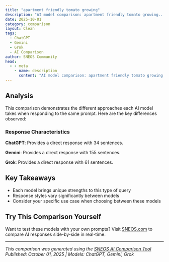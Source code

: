 ```yaml
---
title: "apartment friendly tomato growing"
description: "AI model comparison: apartment friendly tomato growing..."
date: 2025-10-01
category: comparison
layout: Clean
tags:
  - ChatGPT
  - Gemini
  - Grok
  - AI Comparison
author: SNEOS Community
head:
  - - meta
    - name: description
      content: "AI model comparison: apartment friendly tomato growing..."
---
```


<ChatComparison
  title="apartment friendly tomato growing"
  prompt="apartment friendly tomato growing"
  :responses='{"ChatGPT": "Growing tomatoes in an apartment is definitely possible and can be very rewarding! Here are some tips for apartment-friendly tomato growing:\n\n### 1. Choose the Right Tomato Variety\n- **Container-friendly varieties:** Choose determinate (bush) tomatoes or patio tomatoes, which are smaller and more compact.\n- **Compact or dwarf varieties:** Examples include cherry tomatoes, patio tomatoes, or varieties labeled as \u201Cbush\u201D or \u201Ccompact.\u201D\n\n### 2. Use Appropriate Containers\n- **Size:** Use a container that is at least 5 gallons (about 18-20 liters) to allow enough space for roots.\n- **Drainage:** Ensure the container has drainage holes to prevent waterlogged soil.\n- **Material:** Plastic, ceramic, or fabric grow bags work well.\n\n### 3. Soil and Planting\n- Use high-quality potting mix designed for vegetables, not garden soil.\n- Mix in some organic compost or slow-release fertilizer to provide nutrients.\n\n### 4. Light Requirements\n- Tomatoes need **6-8 hours of direct sunlight** each day.\n- Place the container on a sunny windowsill, balcony, or balcony rail.\n- If natural light is insufficient, consider using a grow light (LED grow lights are efficient).\n\n### 5. Watering\n- Keep the soil consistently moist but not soggy.\n- Water when the top inch of soil feels dry.\n- Ensure excess water drains out.\n\n### 6. Support\n- Use a small cage, stake, or trellis to support the plant as it grows.\n\n### 7. Temperature\n- Keep tomatoes in a warm spot, ideally between 65-85\u00B0F (18-29\u00B0C).\n- Avoid placing plants near drafts or cold windows in winter.\n\n### 8. Pollination\n- Indoors, pollination can be a challenge.\n- Gently shake the flowers or use a small brush to transfer pollen from flower to flower.\n- This helps fruit set.\n\n### 9. Fertilizing\n- Feed every 2-4 weeks with a balanced, water-soluble fertilizer formulated for tomatoes or vegetables.\n\n### 10. Pest Control\n- Keep an eye out for common pests like aphids or spider mites.\n- Wipe leaves with soapy water or use insecticidal soap if necessary.\n\n---\n\n### Summary\n\n| Step | Recommendation |\n|----------------------|-----------------------------------------|\n| Tomato variety | Determinate (bush) or patio tomatoes |\n| Container size | \u2265 5 gallons with drainage holes |\n| Soil | Potting mix \u002B compost/fertilizer |\n| Light | 6-8 hours direct sunlight or grow lights |\n| Watering | Consistently moist, not soggy |\n| Support | Small cage, stake, or trellis |\n| Temperature | 65-85\u00B0F (18-29\u00B0C) |\n| Pollination | Shake flowers or use a small brush |\n| Fertilizer | Every 2-4 weeks, tomato-specific |\n| Pest control | Monitor and treat with insecticidal soap if needed |\n\nIf you want, I can also suggest specific tomato varieties or detailed care schedules!", "Gemini": "Okay, let\u0027s get you growing delicious tomatoes in your apartment! Here\u0027s a comprehensive guide to apartment-friendly tomato growing, covering everything from choosing the right variety to troubleshooting common issues:\n\n**1. Choosing the Right Variety:**\n\nThis is the MOST important step. You need to select varieties that are designed for container growing and/or are determinate (bush) types. Avoid large indeterminate (vining) types unless you have *significant* space and a robust trellis system.\n\n* **Determinate (Bush) Varieties:** These grow to a certain size and then stop, producing all their fruit at once (or over a shorter period). They\u0027re more compact and better suited for containers.\n * **Patio Tomato:** A classic, very compact, and prolific producer of small to medium-sized red tomatoes. Great for beginners.\n * **Roma:** A paste tomato, good for sauces and canning if you get enough of a harvest. Compact growth.\n * **Celebrity:** A popular, early-producing, and relatively compact hybrid. Produces medium-sized tomatoes.\n * **Bush Early Girl:** Similar to Early Girl, but a bush type.\n * **Tiny Tim:** Extremely small, cherry tomato plant. Perfect for a very small space.\n * **Totem:** Dwarf variety perfect for hanging baskets or small containers.\n* **Indeterminate (Vining) Varieties (Only choose if you have space \u0026 plan to prune):** These continue to grow and produce fruit throughout the season. They need significant support. Choose *only* dwarf indeterminate varieties for apartments.\n * **Better Bush:** A bushier version of Better Boy, but still needs support.\n * **Dwarf Varieties:** These are indeterminate but bred to be much shorter and bushier than standard indeterminates. Look for names like \u0022Dwarf Tasmanian Chocolate,\u0022 \u0022Dwarf Mr. Stripey,\u0022 or other \u0022Dwarf\u0022 varieties. *These are your best bet for flavor and interesting varieties.* They still need support, but less than a full-sized indeterminate.\n * **Cherry Tomatoes:** Cherry tomatoes are often more forgiving in containers, but many are indeterminate. Look for determinate cherry varieties (like \u0022Tiny Tim\u0022) or be prepared to prune and support an indeterminate one. \u0022Sweet 100\u0022 is a popular cherry, but it\u0027s a vigorous indeterminate.\n * **Tumbler:** A trailing variety specifically bred for hanging baskets. Cherry tomatoes.\n\n**Where to Buy Seeds/Starts:**\n\n* **Online Seed Companies:** Baker Creek Heirloom Seeds, Johnny\u0027s Selected Seeds, Territorial Seed Company, Burpee, Park Seed. (Read reviews of each company.)\n* **Local Nurseries:** A great place to get advice and often has locally adapted varieties.\n* **Big Box Stores:** Can be okay, but the selection is often limited and the quality can vary.\n\n**2. Essential Supplies:**\n\n* **Containers:**\n * **Size:** For determinate varieties, a 5-gallon (minimum) pot is good. For dwarf indeterminate varieties, 7-10 gallons is better. Larger is always better, as it provides more root space and helps retain moisture.\n * **Material:** Plastic, terracotta, fabric pots (grow bags). Plastic retains moisture better. Terracotta dries out faster but is more breathable. Fabric pots allow for good drainage and air pruning of roots.\n * **Drainage:** *Crucially important.* Make sure your container has plenty of drainage holes. Elevate the pot slightly to allow water to drain freely.\n* **Potting Mix:**\n * **Don\u0027t use garden soil!** It\u0027s too heavy and doesn\u0027t drain well in containers.\n * **Use a high-quality potting mix.** Look for a mix that contains peat moss (or coco coir), perlite, and vermiculite. Consider mixes specifically formulated for vegetables.\n* **Tomato Cage or Stakes:**\n * Even determinate varieties benefit from some support, especially when loaded with fruit.\n * Indeterminate varieties *require* a strong cage or staking system.\n * Choose a cage that is tall enough for the mature size of the plant.\n* **Fertilizer:**\n * **Slow-release fertilizer:** Mix into the potting mix at planting time.\n * **Liquid fertilizer:** Use every 2-3 weeks during the growing season. Tomato-specific fertilizers are best, or a balanced fertilizer (like 10-10-10) will work.\n* **Watering Can or Hose:** Something to water with!\n* **Pruning Shears or Scissors:** For removing suckers (especially on indeterminate varieties).\n* **Optional:**\n * **Grow Lights:** If you don\u0027t have enough natural light.\n * **Seed Starting Supplies:** If you want to start your own seeds indoors (seed trays, humidity dome, heat mat).\n * **pH Meter:** To check the pH of your soil (tomatoes prefer slightly acidic soil, around 6.0-6.8).\n * **Mulch:** To help retain moisture and suppress weeds.\n\n**3. Light, Temperature, and Location:**\n\n* **Light:** Tomatoes need at least 6-8 hours of direct sunlight per day. This is often the biggest challenge in an apartment.\n * **South-facing window:** The best option if you have one.\n * **East or West-facing window:** May work, but you might need to supplement with grow lights.\n * **Grow Lights:** If you don\u0027t have enough natural light, invest in a good set of grow lights. LED grow lights are energy-efficient and effective. Position them close to the plants (a few inches away). Use a timer to provide 14-16 hours of light per day.\n* **Temperature:** Tomatoes prefer temperatures between 65-85\u00B0F (18-29\u00B0C). Avoid placing plants near drafts or heating/cooling vents.\n* **Location:** Choose a spot that is protected from strong winds. Balconies are often good, but be aware of wind.\n\n**4. Planting:**\n\n* **Starting Seeds Indoors (Optional):**\n * Start seeds 6-8 weeks before the last expected frost.\n * Use seed starting mix.\n * Keep the soil moist and warm.\n * Provide plenty of light.\n * Harden off seedlings before transplanting them outdoors.\n* **Transplanting:**\n * Dig a hole that is large enough to accommodate the root ball.\n * Gently remove the tomato plant from its container.\n * If the plant is leggy (tall and spindly), you can plant it deeper, burying the stem up to the first set of leaves. This will encourage more root growth.\n * Add some slow-release fertilizer to the hole.\n * Backfill with potting mix and gently firm the soil.\n * Water thoroughly.\n * Add a tomato cage or stake.\n\n**5. Watering and Fertilizing:**\n\n* **Watering:**\n * Water deeply and regularly, especially during hot weather.\n * Check the soil moisture by sticking your finger into the soil. Water when the top inch or two of soil is dry.\n * Avoid overwatering, which can lead to root rot.\n * Water in the morning so the leaves have time to dry before nightfall, reducing the risk of fungal diseases.\n* **Fertilizing:**\n * Use a liquid fertilizer every 2-3 weeks.\n * Follow the instructions on the fertilizer label.\n * Avoid over-fertilizing, which can burn the plants.\n\n**6. Pruning (Especially for Indeterminate Varieties):**\n\n* **Suckers:** Remove the suckers that grow in the \u0022armpit\u0022 between the main stem and the branches. Pinch them off when they are small. This directs the plant\u0027s energy into fruit production.\n* **Lower Leaves:** Remove yellowing or dead leaves near the bottom of the plant to improve air circulation and prevent disease.\n* **Topping:** If your plant is getting too tall, you can \u0022top\u0022 it by cutting off the top of the main stem. This will encourage the plant to put more energy into producing fruit.\n\n**7. Pollination:**\n\n* Tomatoes are self-pollinating, but they often need a little help.\n* **Shake the plant gently** every day or two to release pollen.\n* **Use a small brush** to transfer pollen from one flower to another.\n* **A fan** can also help to circulate air and pollinate the flowers.\n\n**8. Common Problems and Solutions:**\n\n* **Blossom End Rot:** Caused by calcium deficiency. Ensure consistent watering and add calcium to the soil (bone meal or crushed eggshells). Foliar sprays with calcium can also help.\n* **Leaf Spot Diseases (Early Blight, Septoria Leaf Spot):** Fungal diseases. Improve air circulation, avoid overhead watering, and use a fungicide if necessary. Remove infected leaves promptly.\n* **Aphids:** Small, soft-bodied insects that suck sap from plants. Wash them off with a strong stream of water, use insecticidal soap, or introduce ladybugs.\n* **Whiteflies:** Small, white, flying insects. Similar control methods to aphids.\n* **Spider Mites:** Tiny pests that create webs on plants. Increase humidity, wash plants with water, or use insecticidal soap.\n* **Lack of Fruit Set:** Can be caused by temperature extremes, poor pollination, or lack of nutrients. Ensure adequate pollination, fertilize properly, and protect plants from extreme temperatures.\n* **Leggy Growth (Tall and Spindly):** Not enough light. Provide more light or move the plant to a sunnier location.\n\n**9. Harvesting:**\n\n* Tomatoes are ready to harvest when they are fully colored and slightly soft to the touch.\n* Gently twist or cut the tomato from the vine.\n\n**Tips for Success:**\n\n* **Start small:** Don\u0027t try to grow too many plants at once.\n* **Choose the right varieties:** As mentioned before, this is crucial.\n* **Provide adequate light:** This is often the biggest challenge in an apartment.\n* **Water consistently:** Don\u0027t let the soil dry out completely.\n* **Fertilize regularly:** Tomatoes are heavy feeders.\n* **Prune as needed:** Especially for indeterminate varieties.\n* **Monitor for pests and diseases:** Take action quickly to prevent problems from spreading.\n* **Be patient:** Growing tomatoes takes time and effort.\n* **Enjoy the process!** There\u0027s nothing quite like the taste of a homegrown tomato.\n\n**Troubleshooting Questions to Ask Yourself:**\n\n* **Am I providing enough light?** (Measure with a light meter app if unsure)\n* **Am I watering correctly?** (Not too much, not too little)\n* **Am I fertilizing enough?** (But not *too* much!)\n* **Is the pot big enough for the variety I\u0027m growing?**\n* **Is the plant getting adequate air circulation?**\n* **What\u0027s the temperature like where the plant is located?** (Too hot, too cold?)\n* **Is the soil pH correct?** (Test if you suspect a nutrient issue)\n* **Have I identified the specific pest or disease correctly?** (Essential for effective treatment)\n\nWith a little planning and care, you can enjoy fresh, delicious tomatoes even in a small apartment! Good luck!\n", "Grok": "Growing tomatoes in an apartment is absolutely possible, even if you don\u2019t have a lot of space or access to an outdoor garden. Tomatoes are versatile and can thrive indoors or on a small balcony with the right conditions. Here\u2019s a guide to apartment-friendly tomato growing:\n\n---\n\n### 1. Choose the Right Tomato Variety\nSome tomato varieties are more suited to small spaces and container gardening. Look for:\n- **Determinate varieties**: These are bushy, compact plants that grow to a certain height and stop (perfect for limited space). Examples include \u0027Tiny Tim,\u0027 \u0027Patio Princess,\u0027 or \u0027Bush Early Girl.\u0027\n- **Cherry or grape tomatoes**: These produce smaller fruits and are often easier to manage in confined spaces. Varieties like \u0027Sweet 100\u0027 or \u0027Sun Gold\u0027 work well.\n- **Dwarf varieties**: Specifically bred for small spaces, like \u0027Micro Tom,\u0027 which grows only 6-8 inches tall.\n\n---\n\n### 2. Select a Suitable Container\n- Use pots or containers with good drainage holes to prevent root rot. A 5-gallon pot (or larger) is ideal for most tomato plants, though smaller varieties can thrive in 1-2 gallon pots.\n- Self-watering pots are a great option for apartments since they reduce the need for frequent watering.\n- If space is tight, consider hanging baskets or wall planters for smaller varieties.\n\n---\n\n### 3. Location and Light\nTomatoes need **6-8 hours of direct sunlight** daily to grow and produce fruit.\n- **Indoor growing**: Place your pots near a south-facing window with plenty of sunlight. If natural light is insufficient (especially in winter), invest in a grow light (full-spectrum LED grow lights are affordable and effective).\n- **Outdoor growing**: If you have a balcony, patio, or windowsill, place your plants there. Make sure the spot is sheltered from strong winds.\n\n---\n\n### 4. Soil and Nutrients\n- Use a high-quality potting mix designed for vegetables or containers. Avoid regular garden soil, as it can compact and may harbor pests or diseases.\n- Mix in compost or slow-release fertilizer to provide nutrients. Tomatoes are heavy feeders, so you\u2019ll need to fertilize regularly (every 2-3 weeks) with a balanced liquid fertilizer (look for something like 10-10-10 or a tomato-specific formula).\n\n---\n\n### 5. Watering\n- Keep the soil consistently moist but not waterlogged. Water when the top inch of soil feels dry to the touch.\n- Be careful not to let water sit in saucers under the pots, as this can lead to root rot.\n- In an apartment, place a tray or mat under the pots to catch drips and protect your floors or furniture.\n\n---\n\n### 6. Support for Plants\n- Even smaller tomato plants may need support as they grow. Use a small cage, stake, or trellis to keep the plant upright, especially when it starts bearing fruit.\n- For hanging baskets, ensure the plant doesn\u2019t become too top-heavy.\n\n---\n\n### 7. Temperature and Humidity\n- Tomatoes prefer temperatures between **65-85\u00B0F (18-29\u00B0C)**. Avoid placing plants near drafty windows or heating vents that could stress them.\n- Maintain moderate humidity. If indoor air is very dry (common in apartments during winter), consider placing a tray of water near the plants or using a small humidifier.\n\n---\n\n### 8. Pollination\nTomatoes are self-pollinating, but indoors, they may need a little help since there\u2019s no wind or insects to move pollen.\n- Gently shake the plant or tap the flowers to release pollen.\n- Alternatively, use a small brush or cotton swab to transfer pollen between flowers.\n\n---\n\n### 9. Pest and Disease Management\n- Indoors, pests like aphids, spider mites, or whiteflies can still be a problem. Inspect plants regularly and treat infestations with neem oil or insecticidal soap.\n- Prevent fungal issues by ensuring good air circulation and avoiding overwatering.\n- Remove any yellowing or diseased leaves promptly to keep the plant healthy.\n\n---\n\n### 10. Harvesting\n- Harvest tomatoes when they are fully ripe for the best flavor. Most varieties will start producing fruit 60-80 days after planting (check the seed packet or plant tag for specifics).\n- Regular harvesting encourages the plant to produce more fruit.\n\n---\n\n### Bonus Tips for Apartment Growing\n- **Start from seeds or seedlings**: Seeds are cheaper and give you more variety options, but they take longer. Seedlings (available at nurseries or garden centers) offer a head start.\n- **Timing**: If growing indoors with grow lights, you can start anytime. Otherwise, begin in late winter or early spring to align with the growing season.\n- **Space-saving ideas**: Use tiered plant stands or shelves to grow multiple plants vertically if floor space is limited.\n- **Companion planting**: Grow basil or marigolds in the same or nearby pots to deter pests and save space.\n\n---\n\n### What You\u2019ll Need (Basic Supplies)\n- Tomato seeds or seedlings\n- Containers/pots with drainage holes\n- Potting soil\n- Fertilizer (balanced or tomato-specific)\n- Stakes or small cages for support\n- Grow light (if indoors with insufficient natural light)\n- Watering can or spray bottle\n\n---\n\nWith proper care, you can enjoy fresh, homegrown tomatoes even in a small apartment. Start with one or two plants to get the hang of it, and soon you\u2019ll have a mini tomato garden thriving in your space! Let me know if you have specific questions or need help troubleshooting."}' 
  published-date="18:02"
/>

## Analysis

This comparison demonstrates the different approaches each AI model takes when responding to the same prompt. Here are the key differences observed:

### Response Characteristics

**ChatGPT**: Provides a direct response with 34 sentences. 

**Gemini**: Provides a direct response with 155 sentences. 

**Grok**: Provides a direct response with 61 sentences. 

## Key Takeaways

- Each model brings unique strengths to this type of query
- Response styles vary significantly between models
- Consider your specific use case when choosing between these models

## Try This Comparison Yourself

Want to test these models with your own prompts? Visit [SNEOS.com](https://sneos.com) to compare AI responses side-by-side in real-time.

---

*This comparison was generated using the [SNEOS AI Comparison Tool](https://sneos.com)*
*Published: October 01, 2025 | Models: ChatGPT, Gemini, Grok*
